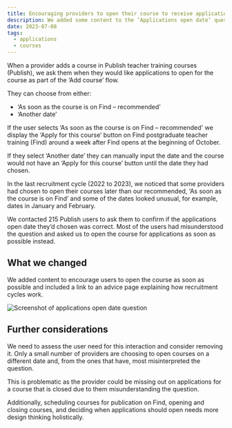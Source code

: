 ```yaml
---
title: Encouraging providers to open their course to receive applications as soon as possible
description: We added some content to the ‘Applications open date’ question to encourage providers to open their course as soon as it’s on Find
date: 2023-07-08
tags:
  - applications
  - courses
---
```


When a provider adds a course in Publish teacher training courses (Publish), we ask them when they would like applications to open for the course as part of the ‘Add course’ flow.

They can choose from either:

- ‘As soon as the course is on Find – recommended'
- ‘Another date’

If the user selects ‘As soon as the course is on Find – recommended' we display the ‘Apply for this course’ button on Find postgraduate teacher training (Find) around a week after Find opens at the beginning of October.

If they select ‘Another date’ they can manually input the date and the course would not have an ‘Apply for this course’ button until the date they had chosen.

In the last recruitment cycle (2022 to 2023), we noticed that some providers had chosen to open their courses later than our recommended, ‘As soon as the course is on Find’ and some of the dates looked unusual, for example, dates in January and February.

We contacted 215 Publish users to ask them to confirm if the applications open date they’d chosen was correct. Most of the users had misunderstood the question and asked us to open the course for applications as soon as possible instead.

## What we changed

We added content to encourage users to open the course as soon as possible and included a link to an advice page explaining how recruitment cycles work.

![Screenshot of applications open date question](applications-open.png "Applications open date question")

## Further considerations

We need to assess the user need for this interaction and consider removing it. Only a small number of providers are choosing to open courses on a different date and, from the ones that have, most misinterpreted the question.

This is problematic as the provider could be missing out on applications for a course that is closed due to them misunderstanding the question.

Additionally, scheduling courses for publication on Find, opening and closing courses, and deciding when applications should open needs more design thinking holistically.
